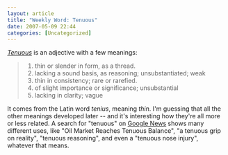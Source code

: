 ```yaml
---
layout: article
title: "Weekly Word: Tenuous"
date: 2007-05-09 22:44
categories: [Uncategorized]
---
```

<a href="http://dictionary.reference.com/browse/tenuous"><em>Tenuous</em></a> is an adjective with a few meanings:

<blockquote>
<ol>
	<li>thin or slender in form, as a thread.</li>
	<li>lacking a sound basis, as reasoning; unsubstantiated; weak</li>
	<li>thin in consistency; rare or rarefied.</li>
	<li>of slight importance or significance; unsubstantial</li>
	<li>lacking in clarity; vague</li>
</ol>
</blockquote>

It comes from the Latin word <em>tenius</em>, meaning <em>thin</em>. I'm guessing that all the other meanings developed later -- and it's interesting how they're all more or less related. A search  for "tenuous" on <a href="http://news.google.com/">Google News</a> shows many different uses, like "Oil Market Reaches Tenuous Balance", "a tenuous grip on reality", "tenuous reasoning", and even a "tenuous nose injury", whatever that means.
